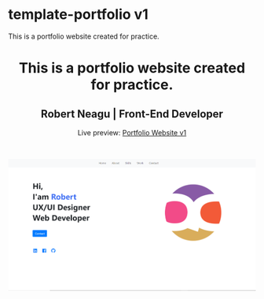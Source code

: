 # template-portfolio v1

This is a portfolio website created for practice.
<h1 align="center">This is a portfolio website created for practice.</h1>
<h2 align="center">Robert Neagu | Front-End Developer </h2>
<p align="center">Live preview: <a href="https://robertneaguqc.github.io/portfolio-site-v1">Portfolio Website v1</a></p><br>
<p align="center">
<img src="https://github.com/RobertNeaguQC/portfolio-site-v1/blob/master/Adnotare%202020-10-30%20V11.png" width="550" alt="Portfolio Website">

